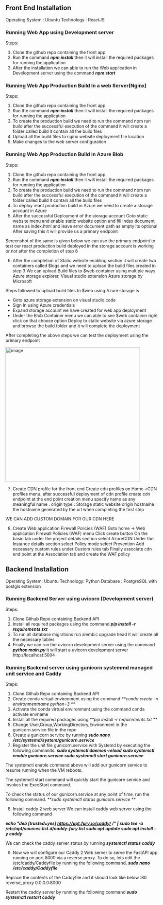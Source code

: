 ## Front End Installation

Operating System : Ubuntu
Technology : ReactJS

### Running Web App  using Development server

Steps:
1.	Clone the github repo containing the front app 
2.	Run the command _**npm install**_ then it will install the required packages for running the application
3.	After the installation we can able to run the Web application in Development server using the command _**npm start**_

### Running Web App Production Build In a web Server(Nginx)

Steps:
1.	Clone the github repo containing the front app
2.	Run the command _**npm install**_ then it will install the required packages for running the application
3.	To create the production build we need to run the command npm run build after the successful execution of the command it will create a folder called build it contain all the build files
4.	Upload all the build files to nginx website deployment file location
5.	Make changes to the web server configuration

### Running Web App Production Build in Azure Blob

Steps:
1.	Clone the github repo containing the front app
2.	Run the command _**npm install**_ then it will install the required packages for running the application
3.	To create the production build we need to run the command npm run build after the successful execution of the command it will create a folder called build it contain all the build files
4.	To deploy react production build in Azure we need to create a storage account in Azure
5.	After the successful Deployment of the storage account Goto static website menu and enable static website option and fill index document name as index.html and leave error document path as empty its optional
After saving this it will provide us a primary endpoint

Screenshot of the same is given below we can use the primary endpoint to test our react production build deployed in the storage account is working or not after the completion of step 6


6.	After the completion of Static website enabling section it will create two containers called $logs and we need to upload the build files created in step 3
We can upload Build files to $web container using multiple ways Azure storage explorer, Visual studio extension Azure storage by Microsoft

Steps followed to upload build files to $web using Azure storage is

- Goto azure storage extension on visual studio code 
- Sign In using Azure credentials
- Expand storage account we have created for web app deployment
- Under the Blob Container menu we can able to see $web container right click on that choose option Deploy to static website via azure storage and browse the build folder and it will complete the deployment


After completing the above steps we can test the deployment using the primary endpoint 

<img width="443" alt="image" src="https://user-images.githubusercontent.com/42402451/157679960-274faefe-d73b-4383-95c0-aecd46c7d544.png">


7.	Create CDN profile for the front end 
Create cdn profiles on Home->CDN profiles menu. 
after successful deployment of   cdn profile create cdn endpoint  at the end point creation menu specify name as any meaningful name . origin type : Storage static website origin hostname : the hostname generated by the url when completing the first step

WE CAN ADD CUSTOM DOMAIN FOR OUR CDN HERE

8.	Create Web application Firewall Policies (WAF)
Goto home -> Web application Firewall Policies (WAF) menu
Click create button
On the basic tab under the project details section select AzureCDN 
         	Under the Instance details section select Policy mode select Prevention
	Add necessary custom rules under Custom rules tab
     	Finally associate cdn end point at the Association tab and create the WAF policy


## Backend Installation

Operating System: Ubuntu
Technology: Python
Database : PostgreSQL with postgis extension

### Running Backend Server using uvicorn (Development server)

Steps:
1.	Clone Github Repo containing Backend API 
2.	Install all required packages using the command _**pip install -r requirements.txt**_
3.	To run all database migrations run alembic upgrade head
It will create  all the necessary tables
4.	Finally we can run the uvicorn development server using the command _**python main.py**_ it will start a uvicorn development server http://localhost:5004 
	
### Running Backend server using gunicorn systemmd managed unit service and Caddy

Steps:
1.	Clone Github Repo containing Backend API
2.	Create conda virtual environment using the command _**conda create -n environmentname python=3 **_
3.	Activate the conda virtual environment using the command conda activate envname  
4.	Install all the required packages using _**pip install -r requirements.txt **_
5.	Change User,Group,WorkingDirectory,Environment in the  gunicorn.service file in the repo
6.	Create a gunicorn service by running 
 _**sudo nano /etc/systemd/system/gunicorn.service**_
7.	Register the unit file gunicorn.service with Systemd by executing the following commands.
_**sudo systemctl daemon-reload
sudo systemctl enable gunicorn.service
sudo systemctl start gunicorn.service**_

The systemctl enable command above will add our gunicorn service to resume running when the VM reboots.

The systemctl start command will quickly start the gunicorn service and invokes the ExecStart command.

To check the status of our gunicorn.service at any point of time, run the following command.
_**sudo systemctl status gunicorn.service **_

8.	Install caddy 2 web server
We can install caddy web server using the following command

_**echo "deb [trusted=yes] https://apt.fury.io/caddy/ /" | sudo tee -a /etc/apt/sources.list.d/caddy-fury.list
sudo apt update
sudo apt install -y caddy**_

We can check the caddy server status by running 
_**systemctl status caddy**_

9.	Now we will configure our Caddy 2 Web server to serve the FastAPI app running on port 8000 via a reverse proxy. To do so, lets edit the /etc/caddy/Caddyfile by running the following command.
_**sudo nano /etc/caddy/Caddyfile**_

Replace the contents of the Caddyfile and it should look like below
:80
reverse_proxy 0.0.0.0:8000

Restart the caddy server by running the following command
_**sudo systemctl restart caddy**_

	





